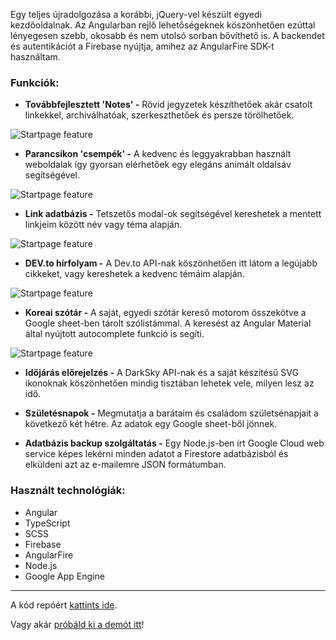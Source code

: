 Egy teljes újradolgozása a korábbi, jQuery-vel készült egyedi kezdőoldalnak. Az Angularban rejlő lehetőségeknek köszönhetően ezúttal lényegesen szebb, okosabb és nem utolsó sorban bővíthető is. A backendet és autentikációt a Firebase nyújtja, amihez az AngularFire SDK-t használtam.

### Funkciók:

- **Továbbfejlesztett 'Notes' -** Rövid jegyzetek készíthetőek akár csatolt linkekkel, archiválhatóak, szerkeszthetőek és persze törölhetőek.

![Startpage feature](https://stuff.p-kin.com/screentogif/startpage-notes-full.gif)

- **Parancsikon 'csempék' -** A kedvenc és leggyakrabban használt weboldalak így gyorsan elérhetőek egy elegáns animált oldalsáv segítségével.

![Startpage feature](https://stuff.p-kin.com/screentogif/startpage-tiles.gif)

- **Link adatbázis -** Tetszetős modal-ok segítségével kereshetek a mentett linkjeim között név vagy téma alapján.

![Startpage feature](https://stuff.p-kin.com/screentogif/startpage-links-full.gif)

- **DEV.to hírfolyam -** A Dev.to API-nak köszönhetően itt látom a legújabb cikkeket, vagy kereshetek a kedvenc témáim alapján.

![Startpage feature](https://stuff.p-kin.com/screentogif/startpage-devto.gif)

- **Koreai szótár -** A saját, egyedi szótár kereső motorom összekötve a Google sheet-ben tárolt szólistámmal. A keresést az Angular Material által nyújtott autocomplete funkció is segíti.

![Startpage feature](https://stuff.p-kin.com/screentogif/startpage-korean.gif)

- **Időjárás előrejelzés -**
A DarkSky API-nak és a saját készítésű SVG ikonoknak köszönhetően mindig tisztában lehetek vele, milyen lesz az idő.

- **Születésnapok -**
Megmutatja a barátaim és családom születsénapjait a következő két hétre. Az adatok egy Google sheet-ből jönnek.

- **Adatbázis backup szolgáltatás -**
Egy Node.js-ben írt Google Cloud web service képes lekérni minden adatot a Firestore adatbázisból és elküldeni azt az e-mailemre JSON formátumban.

### Használt technológiák:
- Angular
- TypeScript
- SCSS
- Firebase
- AngularFire
- Node.js
- Google App Engine

---
A kód repóért [kattints ide](https://github.com/KinPeter/Old-Code/tree/master/StartPage-2).

Vagy akár [próbáld ki a demót itt](https://startdemo.p-kin.com)!
